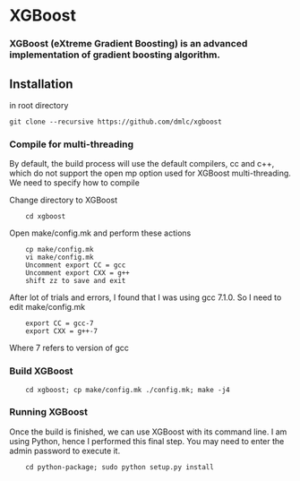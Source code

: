 # XGBoost
### XGBoost (eXtreme Gradient Boosting) is an advanced implementation of gradient boosting algorithm. 

## Installation
in root directory
```
git clone --recursive https://github.com/dmlc/xgboost
```

### Compile for multi-threading
By default, the build process will use the default compilers, cc and c++, which do not support the open mp option used for XGBoost multi-threading. We need to specify how to compile

Change directory to XGBoost
```
    cd xgboost
```
Open make/config.mk and perform these actions
```   
    cp make/config.mk
    vi make/config.mk
    Uncomment export CC = gcc
    Uncomment export CXX = g++
    shift zz to save and exit
```
After lot of trials and errors, I found that I was using gcc 7.1.0. So I need to edit make/config.mk   
```
    export CC = gcc-7
    export CXX = g++-7
```
Where 7 refers to version of gcc
### Build XGBoost
```
    cd xgboost; cp make/config.mk ./config.mk; make -j4
```
### Running XGBoost
Once the build is finished, we can use XGBoost with its command line.  I am using Python, hence I performed this final step.  You may need to enter the admin password to execute it.

```
    cd python-package; sudo python setup.py install
```

